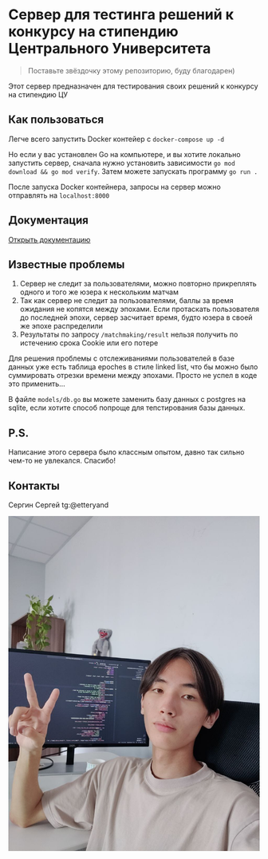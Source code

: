 # Сервер для тестинга решений к конкурсу на стипендию Центрального Университета

> Поставьте звёздочку этому репозиторию, буду благодарен)

Этот сервер предназначен для тестирования своих решений к конкурсу на стипендию ЦУ

## Как пользоваться

Легче всего запустить Docker контейер с `docker-compose up -d`

Но если у вас установлен Go на компьютере, и вы хотите локально запустить сервер, сначала нужно установить зависимости `go mod download && go mod verify`. Затем можете запускать программу `go run .`

После запуска Docker контейнера, запросы на сервер можно отправлять на `localhost:8000`

## Документация

[Открыть документацию](/docs/docs.md)

## Известные проблемы

1. Сервер не следит за пользователями, можно повторно прикреплять одного и того же юзера к нескольким матчам
2. Так как сервер не следит за пользователями, баллы за время ожидания не копятся между эпохами. Если протаскать пользователя до последней эпохи, сервер засчитает время, будто юзера в своей же эпохе распределили
3. Результаты по запросу `/matchmaking/result` нельзя получить по истечению срока Cookie или его потере

Для решения проблемы с отслеживаниями пользователей в базе данных уже есть таблица epoches в стиле linked list, что бы можно было суммировать отрезки времени между эпохами. Просто не успел в коде это применить...

В файле `models/db.go` вы можете заменить базу данных с postgres на sqlite, если хотите способ попроще для тепстирования базы данных.

## P.S.

Написание этого сервера было классным опытом, давно так сильно чем-то не увлекался. Спасибо!


## Контакты

Сергин Сергей tg:@etteryand 

<img src="docs/descpicable_me.jpg" alt="Я в офисе потратил час на этот скрипт"  />
